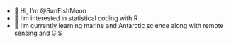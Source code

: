 - 👋 Hi, I’m @SunFishMoon
- 👀 I’m interested in statistical coding with R
- 🌱 I’m currently learning marine and Antarctic science along with remote sensing and GIS

<!---
SunFishMoon/SunFishMoon is a ✨ special ✨ repository because its `README.md` (this file) appears on your GitHub profile.
You can click the Preview link to take a look at your changes.
--->
